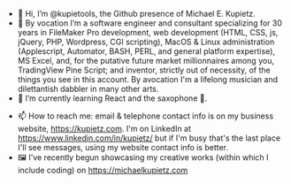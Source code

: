 - 👋 Hi, I’m @kupietools, the Github presence of Michael E. Kupietz.
- 👀 By vocation I’m a software engineer and consultant specializing for 30 years in FileMaker Pro development, web development (HTML, CSS, js, jQuery, PHP, Wordpress, CGI scripting), MacOS & Linux administration (Applescript, Automator, BASH, PERL, and general platform expertise), MS Excel, and, for the putative future market millionnaires among you, TradingView Pine Script; and inventor, strictly out of necessity, of the things you see in this account. By avocation I'm a lifelong musician and dilettantish dabbler in many other arts. 
- 🌱 I’m currently learning React and the saxophone 🎷.
<!--- - 💞️ I’m looking to collaborate on ... --->
- 📫 How to reach me: email & telephone contact info is on my business website, https://kupietz.com. I'm on LinkedIn at https://www.linkedin.com/in/kupietz/ but if I'm busy that's the last place I'll see messages, using my website contact info is better. 
- 🖼 I've recently begun showcasing my creative works (within which I include coding) on https://michaelkupietz.com

<!---
kupietools/kupietools is a ✨ special ✨ repository because its `README.md` (this file) appears on your GitHub profile.
You can click the Preview link to take a look at your changes.
--->

